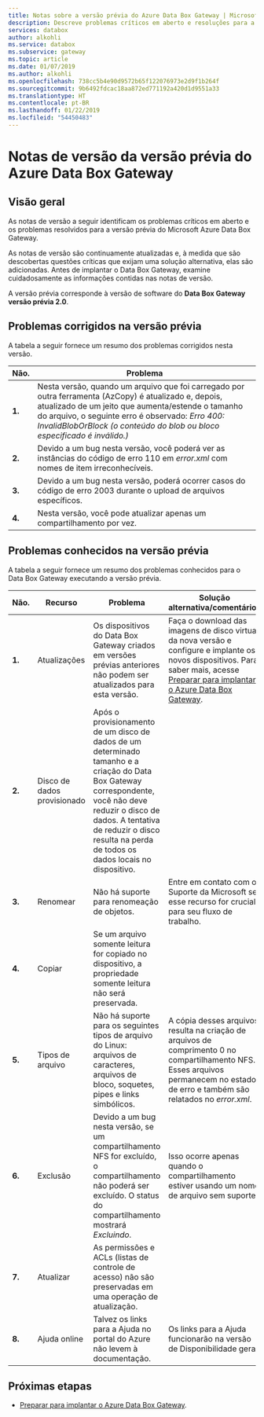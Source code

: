 ```yaml
---
title: Notas sobre a versão prévia do Azure Data Box Gateway | Microsoft Docs
description: Descreve problemas críticos em aberto e resoluções para a versão prévia do Azure Data Box Gateway.
services: databox
author: alkohli
ms.service: databox
ms.subservice: gateway
ms.topic: article
ms.date: 01/07/2019
ms.author: alkohli
ms.openlocfilehash: 738cc5b4e90d9572b65f122076973e2d9f1b264f
ms.sourcegitcommit: 9b6492fdcac18aa872ed771192a420d1d9551a33
ms.translationtype: HT
ms.contentlocale: pt-BR
ms.lasthandoff: 01/22/2019
ms.locfileid: "54450483"
---
```

# <a name="azure-data-box-gateway-preview-release-notes"></a>Notas de versão da versão prévia do Azure Data Box Gateway

## <a name="overview"></a>Visão geral

As notas de versão a seguir identificam os problemas críticos em aberto e os problemas resolvidos para a versão prévia do Microsoft Azure Data Box Gateway.

As notas de versão são continuamente atualizadas e, à medida que são descobertas questões críticas que exijam uma solução alternativa, elas são adicionadas. Antes de implantar o Data Box Gateway, examine cuidadosamente as informações contidas nas notas de versão.

A versão prévia corresponde à versão de software do **Data Box Gateway versão prévia 2.0**.

## <a name="issues-fixed-in-preview-release"></a>Problemas corrigidos na versão prévia

A tabela a seguir fornece um resumo dos problemas corrigidos nesta versão.

| Não. | Problema |
| --- | --- |
| **1.** | Nesta versão, quando um arquivo que foi carregado por outra ferramenta (AzCopy) é atualizado e, depois, atualizado de um jeito que aumenta/estende o tamanho do arquivo, o seguinte erro é observado: *Erro 400: InvalidBlobOrBlock (o conteúdo do blob ou bloco especificado é inválido.)*|
| **2.** |Devido a um bug nesta versão, você poderá ver as instâncias do código de erro 110 em *error.xml* com nomes de item irreconhecíveis. | 
| **3.** |Devido a um bug nesta versão, poderá ocorrer casos do código de erro 2003 durante o upload de arquivos específicos. | 
| **4.** |Nesta versão, você pode atualizar apenas um compartilhamento por vez. | 


## <a name="known-issues-in-preview-release"></a>Problemas conhecidos na versão prévia

A tabela a seguir fornece um resumo dos problemas conhecidos para o Data Box Gateway executando a versão prévia.

| Não. | Recurso | Problema | Solução alternativa/comentários |
| --- | --- | --- | --- |
| **1.** |Atualizações |Os dispositivos do Data Box Gateway criados em versões prévias anteriores não podem ser atualizados para esta versão. |Faça o download das imagens de disco virtual da nova versão e configure e implante os novos dispositivos. Para saber mais, acesse [Preparar para implantar o Azure Data Box Gateway](data-box-gateway-deploy-prep.md). |
| **2.** |Disco de dados provisionado |Após o provisionamento de um disco de dados de um determinado tamanho e a criação do Data Box Gateway correspondente, você não deve reduzir o disco de dados. A tentativa de reduzir o disco resulta na perda de todos os dados locais no dispositivo. | |
| **3.** |Renomear |Não há suporte para renomeação de objetos. |Entre em contato com o Suporte da Microsoft se esse recurso for crucial para seu fluxo de trabalho. |
| **4.** |Copiar| Se um arquivo somente leitura for copiado no dispositivo, a propriedade somente leitura não será preservada. | |
| **5.** |Tipos de arquivo | Não há suporte para os seguintes tipos de arquivo do Linux: arquivos de caracteres, arquivos de bloco, soquetes, pipes e links simbólicos.  |A cópia desses arquivos resulta na criação de arquivos de comprimento 0 no compartilhamento NFS. Esses arquivos permanecem no estado de erro e também são relatados no *error.xml*. |
| **6.** |Exclusão | Devido a um bug nesta versão, se um compartilhamento NFS for excluído, o compartilhamento não poderá ser excluído. O status do compartilhamento mostrará *Excluindo*.  |Isso ocorre apenas quando o compartilhamento estiver usando um nome de arquivo sem suporte. |
| **7.** |Atualizar | As permissões e ACLs (listas de controle de acesso) não são preservadas em uma operação de atualização.  | |
| **8.** |Ajuda online |Talvez os links para a Ajuda no portal do Azure não levem à documentação.|Os links para a Ajuda funcionarão na versão de Disponibilidade geral. |



## <a name="next-steps"></a>Próximas etapas

- [Preparar para implantar o Azure Data Box Gateway](data-box-gateway-deploy-prep.md).


